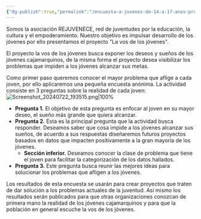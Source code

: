 ```yaml
---
{"dg-publish":true,"permalink":"/encuesta-a-jovenes-de-14-a-17-anos-proyecto-la-vos-de-los-jovenes/","created":"2024-08-20T22:06","updated":"2024-08-20T22:06"}
---
```


Somos la asociación REJUVENECE, red de juventudes por la educación, la cultura y el empoderamiento. Nuestro objetivo es impulsar desarrollo de los jóvenes por ello presentamos el proyecto "La vos de los jóvenes".

El proyecto la vos de los jóvenes busca exponer los deseos y sueños de los jóvenes cajamarquinos, de la misma forma el proyecto desea visibilizar los problemas que impiden a los jóvenes alcanzar sus metas. 

Como primer paso queremos conocer el mayor problema que aflige a cada joven, por ello aplicaremos una pequeña encuesta anónima. La actividad consiste en 3 preguntas sobre la realidad de cada joven:
![Screenshot_20240722_193515.png|100%](/img/user/Engine/Attachments/Screenshot_20240722_193515.png)
- **Pregunta 1.** El objetivo de esta pregunta es enfocar al joven en su mayor deseo, el sueño más grande que quiera alcanzar.
- **Pregunta 2.** Esta es la principal pregunta que la actividad busca responder. Deseamos saber que cosa impide a los jóvenes alcanzar sus sueños, de acuerdo a sus respuestas diseñaremos futuros proyectos basados en datos que impacten positivamente a la gran mayoría de los jóvenes.
   - **Sección inferior.** Deseamos conocer la clase de problema que tiene el joven para facilitar la categorización de los datos hallados.
- **Pregunta 3.** Este pregunta busca reunir las mejores ideas para solucionar los problemas que afligen a los jóvenes.

Los resultados de esta encuesta se usarán para crear proyectos que traten de dar solución a los problemas actuales de la juventud. Así mismo los resultados serán publicados para que otras organizaciones conozcan de primera mano la realidad de los jóvenes cajamarquinos y para que la población en general escuche la vos de los jóvenes.